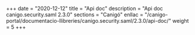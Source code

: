 +++
date        = "2020-12-12"
title       = "Api doc"
description = "Api doc canigo.security.saml 2.3.0"
sections    = "Canigó"
enllac		= "/canigo-portal/documentacio-llibreries/canigo.security.saml/2.3.0/api-doc/"
weight		= 5
+++
